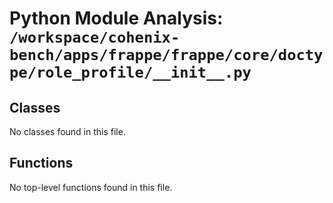 # Python Module Analysis: `/workspace/cohenix-bench/apps/frappe/frappe/core/doctype/role_profile/__init__.py`

## Classes

No classes found in this file.


## Functions

No top-level functions found in this file.

